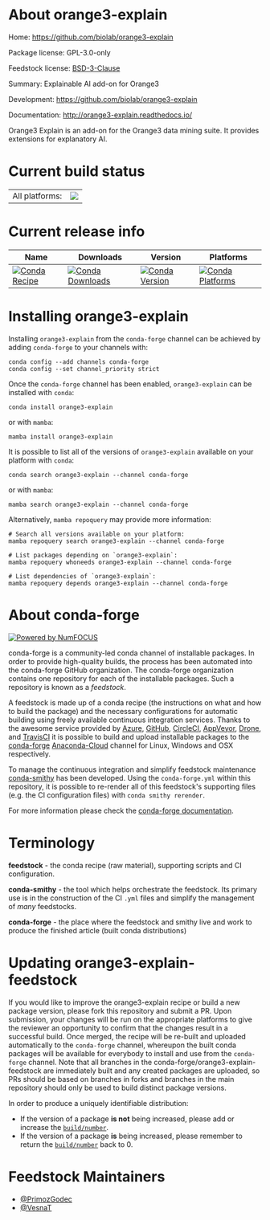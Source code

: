 About orange3-explain
=====================

Home: https://github.com/biolab/orange3-explain

Package license: GPL-3.0-only

Feedstock license: [BSD-3-Clause](https://github.com/conda-forge/orange3-explain-feedstock/blob/main/LICENSE.txt)

Summary: Explainable AI add-on for Orange3

Development: https://github.com/biolab/orange3-explain

Documentation: http://orange3-explain.readthedocs.io/

Orange3 Explain is an add-on for the Orange3 data mining suite.
It provides extensions for explanatory AI.


Current build status
====================


<table><tr><td>All platforms:</td>
    <td>
      <a href="https://dev.azure.com/conda-forge/feedstock-builds/_build/latest?definitionId=11635&branchName=main">
        <img src="https://dev.azure.com/conda-forge/feedstock-builds/_apis/build/status/orange3-explain-feedstock?branchName=main">
      </a>
    </td>
  </tr>
</table>

Current release info
====================

| Name | Downloads | Version | Platforms |
| --- | --- | --- | --- |
| [![Conda Recipe](https://img.shields.io/badge/recipe-orange3--explain-green.svg)](https://anaconda.org/conda-forge/orange3-explain) | [![Conda Downloads](https://img.shields.io/conda/dn/conda-forge/orange3-explain.svg)](https://anaconda.org/conda-forge/orange3-explain) | [![Conda Version](https://img.shields.io/conda/vn/conda-forge/orange3-explain.svg)](https://anaconda.org/conda-forge/orange3-explain) | [![Conda Platforms](https://img.shields.io/conda/pn/conda-forge/orange3-explain.svg)](https://anaconda.org/conda-forge/orange3-explain) |

Installing orange3-explain
==========================

Installing `orange3-explain` from the `conda-forge` channel can be achieved by adding `conda-forge` to your channels with:

```
conda config --add channels conda-forge
conda config --set channel_priority strict
```

Once the `conda-forge` channel has been enabled, `orange3-explain` can be installed with `conda`:

```
conda install orange3-explain
```

or with `mamba`:

```
mamba install orange3-explain
```

It is possible to list all of the versions of `orange3-explain` available on your platform with `conda`:

```
conda search orange3-explain --channel conda-forge
```

or with `mamba`:

```
mamba search orange3-explain --channel conda-forge
```

Alternatively, `mamba repoquery` may provide more information:

```
# Search all versions available on your platform:
mamba repoquery search orange3-explain --channel conda-forge

# List packages depending on `orange3-explain`:
mamba repoquery whoneeds orange3-explain --channel conda-forge

# List dependencies of `orange3-explain`:
mamba repoquery depends orange3-explain --channel conda-forge
```


About conda-forge
=================

[![Powered by
NumFOCUS](https://img.shields.io/badge/powered%20by-NumFOCUS-orange.svg?style=flat&colorA=E1523D&colorB=007D8A)](https://numfocus.org)

conda-forge is a community-led conda channel of installable packages.
In order to provide high-quality builds, the process has been automated into the
conda-forge GitHub organization. The conda-forge organization contains one repository
for each of the installable packages. Such a repository is known as a *feedstock*.

A feedstock is made up of a conda recipe (the instructions on what and how to build
the package) and the necessary configurations for automatic building using freely
available continuous integration services. Thanks to the awesome service provided by
[Azure](https://azure.microsoft.com/en-us/services/devops/), [GitHub](https://github.com/),
[CircleCI](https://circleci.com/), [AppVeyor](https://www.appveyor.com/),
[Drone](https://cloud.drone.io/welcome), and [TravisCI](https://travis-ci.com/)
it is possible to build and upload installable packages to the
[conda-forge](https://anaconda.org/conda-forge) [Anaconda-Cloud](https://anaconda.org/)
channel for Linux, Windows and OSX respectively.

To manage the continuous integration and simplify feedstock maintenance
[conda-smithy](https://github.com/conda-forge/conda-smithy) has been developed.
Using the ``conda-forge.yml`` within this repository, it is possible to re-render all of
this feedstock's supporting files (e.g. the CI configuration files) with ``conda smithy rerender``.

For more information please check the [conda-forge documentation](https://conda-forge.org/docs/).

Terminology
===========

**feedstock** - the conda recipe (raw material), supporting scripts and CI configuration.

**conda-smithy** - the tool which helps orchestrate the feedstock.
                   Its primary use is in the construction of the CI ``.yml`` files
                   and simplify the management of *many* feedstocks.

**conda-forge** - the place where the feedstock and smithy live and work to
                  produce the finished article (built conda distributions)


Updating orange3-explain-feedstock
==================================

If you would like to improve the orange3-explain recipe or build a new
package version, please fork this repository and submit a PR. Upon submission,
your changes will be run on the appropriate platforms to give the reviewer an
opportunity to confirm that the changes result in a successful build. Once
merged, the recipe will be re-built and uploaded automatically to the
`conda-forge` channel, whereupon the built conda packages will be available for
everybody to install and use from the `conda-forge` channel.
Note that all branches in the conda-forge/orange3-explain-feedstock are
immediately built and any created packages are uploaded, so PRs should be based
on branches in forks and branches in the main repository should only be used to
build distinct package versions.

In order to produce a uniquely identifiable distribution:
 * If the version of a package **is not** being increased, please add or increase
   the [``build/number``](https://docs.conda.io/projects/conda-build/en/latest/resources/define-metadata.html#build-number-and-string).
 * If the version of a package **is** being increased, please remember to return
   the [``build/number``](https://docs.conda.io/projects/conda-build/en/latest/resources/define-metadata.html#build-number-and-string)
   back to 0.

Feedstock Maintainers
=====================

* [@PrimozGodec](https://github.com/PrimozGodec/)
* [@VesnaT](https://github.com/VesnaT/)

